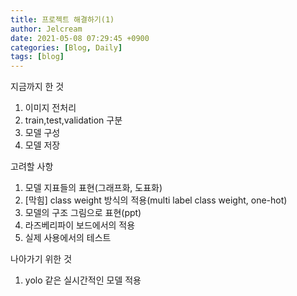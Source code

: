 ```yaml
---
title: 프로젝트 해결하기(1)
author: Jelcream
date: 2021-05-08 07:29:45 +0900
categories: [Blog, Daily]
tags: [blog]
---
```


지금까지 한 것

1. 이미지 전처리
2. train,test,validation 구분
3. 모델 구성
4. 모델 저장

고려할 사항

1. 모델 지표들의 표현(그래프화, 도표화)
2. [막힘] class weight 방식의 적용(multi label class weight, one-hot)
3. 모델의 구조 그림으로 표현(ppt)
4. 라즈베리파이 보드에서의 적용
5. 실제 사용에서의 테스트

나아가기 위한 것

1. yolo 같은 실시간적인 모델 적용
